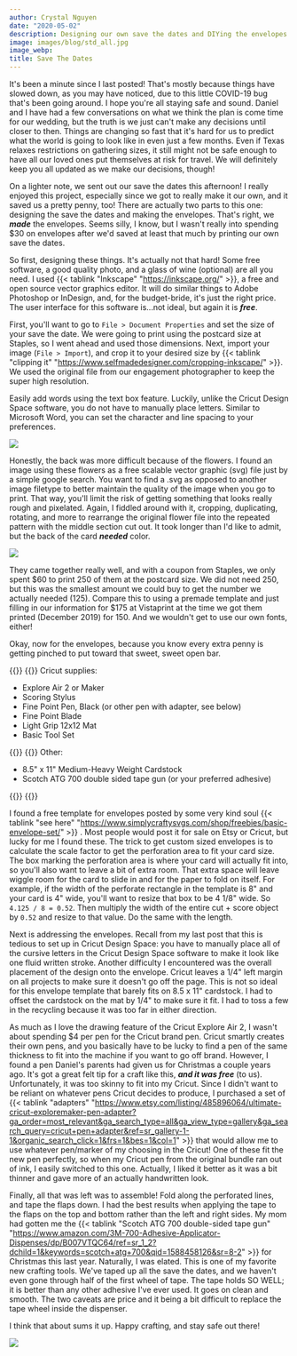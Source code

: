 ```yaml
---
author: Crystal Nguyen
date: "2020-05-02"
description: Designing our own save the dates and DIYing the envelopes
image: images/blog/std_all.jpg
image_webp: 
title: Save The Dates
---
```


  It's been a minute since I last posted! That's mostly because things have slowed down, as you may have noticed, due to this little COVID-19 bug that's been going around. I hope you're all staying safe and sound. Daniel and I have had a few conversations on what we think the plan is come time for our wedding, but the truth is we just can't make any decisions until closer to then. Things are changing so fast that it's hard for us to predict what the world is going to look like in even just a few months. Even if Texas relaxes restrictions on gathering sizes, it still might not be safe enough to have all our loved ones put themselves at risk for travel. We will definitely keep you all updated as we make our decisions, though!
  
  On a lighter note, we sent out our save the dates this afternoon! I really enjoyed this project, especially since we got to really make it our own, and it saved us a pretty penny, too! There are actually two parts to this one: designing the save the dates and making the envelopes. That's right, we ___made___ the envelopes. Seems silly, I know, but I wasn't really into spending $30 on envelopes after we'd saved at least that much by printing our own save the dates. 


So first, designing these things. It's actually not that hard! Some free software, a good quality photo, and a glass of wine (optional) are all you need. I used {{< tablink "Inkscape" "https://inkscape.org/" >}}, a free and open source vector graphics editor. It will do similar things to Adobe Photoshop or InDesign, and, for the budget-bride, it's just the right price. The user interface for this software is...not ideal, but again it is ___free___. 

First, you'll want to go to `File > Document Properties` and set the size of your save the date. We were going to print using the postcard size at Staples, so I went ahead and used those dimensions. Next, import your image (`File > Import`), and crop it to your desired size by {{< tablink "clipping it" "https://www.selfmadedesigner.com/cropping-inkscape/" >}}. We used the original file from our engagement photographer to keep the super high resolution.

Easily add words using the text box feature. Luckily, unlike the Cricut Design Space software, you do not have to manually place letters. Similar to Microsoft Word, you can set the character and line spacing to your preferences. 


![](../../images/blog/std_inkscape_test3.png)


Honestly, the back was more difficult because of the flowers. I found an image using these flowers as a free scalable vector graphic (svg) file just by a simple google search. You want to find a .svg as opposed to another image filetype to better maintain the quality of the image when you go to print. That way, you'll limit the risk of getting something that looks really rough and pixelated. Again, I fiddled around with it, cropping, duplicating, rotating, and more to rearrange the original flower file into the repeated pattern with the middle section cut out. It took longer than I'd like to admit, but the back of the card ___needed___ color.  

![](../../images/blog/std_back2.png)


They came together really well, and with a coupon from Staples, we only spent \$60 to print 250 of them at the postcard size. We did not need 250, but this was the smallest amount we could buy to get the number we actually needed (125). Compare this to using a premade template and just filling in our information for \$175 at Vistaprint at the time we got them printed (December 2019) for 150. And we wouldn't get to use our own fonts, either!

Okay, now for the envelopes, because you know every extra penny is getting pinched to put toward that sweet, sweet open bar. 

{{<row>}}
{{<column>}}
Cricut supplies:

* Explore Air 2 or Maker 
* Scoring Stylus
* Fine Point Pen, Black (or other pen with adapter, see below)
* Fine Point Blade
* Light Grip 12x12 Mat
* Basic Tool Set

{{</column>}}
{{<column>}}
Other:

* 8.5" x 11" Medium-Heavy Weight Cardstock
* Scotch ATG 700 double sided tape gun (or your preferred adhesive)

{{</column>}}
{{</row>}}


I found a free template for envelopes posted by some very kind soul {{< tablink "see here" "https://www.simplycraftysvgs.com/shop/freebies/basic-envelope-set/" >}} . Most people would post it for sale on Etsy or Cricut, but lucky for me I found these. The trick to get custom sized envelopes is to calculate the scale factor to get the perforation area to fit your card size. The box marking the perforation area is where your card will actually fit into, so you'll also want to leave a bit of extra room. That extra space will leave wiggle room for the card to slide in and for the paper to fold on itself. For example, if the width of the perforate rectangle in the template is 8" and your card is 4" wide, you'll want to resize that box to be 4 1/8" wide. So `4.125 / 8 = 0.52`. Then multiply the width of the entire cut + score object by `0.52` and resize to that value. Do the same with the length. 

Next is addressing the envelopes. Recall from my last post that this is tedious to set up in Cricut Design Space: you have to manually place all of the cursive letters in the Cricut Design Space software to make it look like one fluid written stroke. Another difficulty I encountered was the overall placement of the design onto the envelope. Cricut leaves a 1/4" left margin on all projects to make sure it doesn't go off the page. This is not so ideal for this envelope template that barely fits on 8.5 x 11" cardstock. I had to offset the cardstock on the mat by 1/4" to make sure it fit. I had to toss a few in the recycling because it was too far in either direction.

As much as I love the drawing feature of the Cricut Explore Air 2, I wasn't about spending \$4 per pen for the Cricut brand pen. Cricut smartly creates their own pens, and you basically have to be lucky to find a pen of the same thickness to fit into the machine if you want to go off brand. However, I found a pen Daniel's parents had given us for Christmas a couple years ago. It's got a great felt tip for a craft like this, ___and it was free___ (to us). Unfortunately, it was too skinny to fit into my Cricut. Since I didn't want to be reliant on whatever pens Cricut decides to produce, I purchased a set of {{< tablink "adapters" "https://www.etsy.com/listing/485896064/ultimate-cricut-exploremaker-pen-adapter?ga_order=most_relevant&ga_search_type=all&ga_view_type=gallery&ga_search_query=cricut+pen+adapter&ref=sr_gallery-1-1&organic_search_click=1&frs=1&bes=1&col=1" >}} that would allow me to use whatever pen/marker of my choosing in the Cricut! One of these fit the new pen perfectly, so when my Cricut pen from the original bundle ran out of ink, I easily switched to this one. Actually, I liked it better as it was a bit thinner and gave more of an actually handwritten look.

Finally, all that was left was to assemble! Fold along the perforated lines, and tape the flaps down. I had the best results when applying the tape to the flaps on the top and bottom rather than the left and right sides. My mom had gotten me the {{< tablink "Scotch ATG 700 double-sided tape gun" "https://www.amazon.com/3M-700-Adhesive-Applicator-Dispenses/dp/B007VTQC64/ref=sr_1_2?dchild=1&keywords=scotch+atg+700&qid=1588458126&sr=8-2" >}} for Christmas this last year. Naturally, I was elated. This is one of my favorite new crafting tools. We've taped up all the save the dates, and we haven't even gone through half of the first wheel of tape. The tape holds SO WELL; it is better than any other adhesive I've ever used. It goes on clean and smooth. The two caveats are price and it being a bit difficult to replace the tape wheel inside the dispenser. 

I think that about sums it up. Happy crafting, and stay safe out there!

![](../../images/blog/std_envelope.jpg)




<br>
<br>
<br>
<br>


